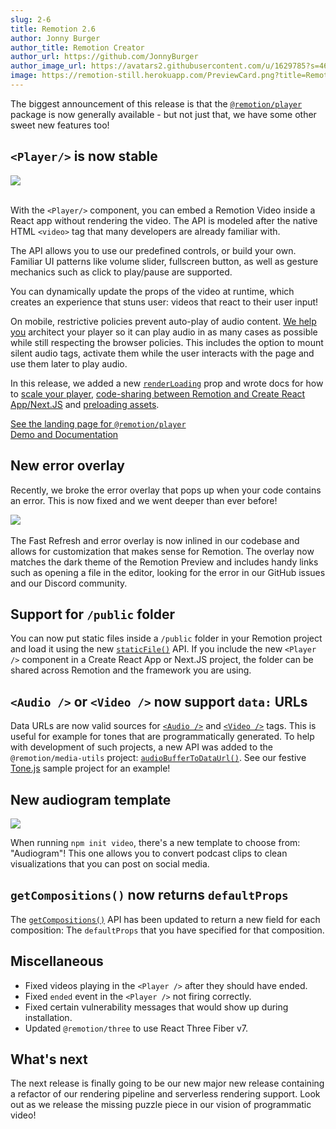 ```yaml
---
slug: 2-6
title: Remotion 2.6
author: Jonny Burger
author_title: Remotion Creator
author_url: https://github.com/JonnyBurger
author_image_url: https://avatars2.githubusercontent.com/u/1629785?s=460&u=12eb94da6070d00fc924761ce06e3a428d01b7e9&v=4
image: https://remotion-still.herokuapp.com/PreviewCard.png?title=Remotion%202.6&description=@remotion/player,%20/public%20folder%20and%20a%20new%20error%20overlay
---
```


The biggest announcement of this release is that the [`@remotion/player`](/player) package is now generally available - but not just that, we have some other sweet new features too!

## `<Player/>` is now stable

<img src="/img/player-demo.jpg" /><br/>
<br/>

With the `<Player/>` component, you can embed a Remotion Video inside a React app without rendering the video. The API is modeled after the native HTML `<video>` tag that many developers are already familiar with.

The API allows you to use our predefined controls, or build your own. Familiar UI patterns like volume slider, fullscreen button, as well as gesture mechanics such as click to play/pause are supported.

You can dynamically update the props of the video at runtime, which creates an experience that stuns user: videos that react to their user input!

On mobile, restrictive policies prevent auto-play of audio content. [We help you](/docs/player/autoplay) architect your player so it can play audio in as many cases as possible while still respecting the browser policies. This includes the option to mount silent audio tags, activate them while the user interacts with the page and use them later to play audio.

In this release, we added a new [`renderLoading`](/docs/player/api#renderloading) prop and wrote docs for how to [scale your player](/docs/player/scaling), [code-sharing between Remotion and Create React App/Next.JS](/docs/player/integration) and [preloading assets](/docs/player/preloading).

[See the landing page for `@remotion/player`](/player)  
[Demo and Documentation](/docs/player)

## New error overlay

Recently, we broke the error overlay that pops up when your code contains an error. This is now fixed and we went deeper than ever before!

<img src="/img/error-overlay.png" />
<br/>
<br/>
The Fast Refresh and error overlay is now inlined in our codebase and allows for customization that makes sense for Remotion. The overlay now matches the dark theme of the Remotion Preview and includes handy links such as opening a file in the editor, looking for the error in our GitHub issues and our Discord community.

## Support for `/public` folder

You can now put static files inside a `/public` folder in your Remotion project and load it using the new [`staticFile()`](/docs/staticfile) API.
If you include the new `<Player />` component in a Create React App or Next.JS project, the folder can be shared across Remotion and the framework you are using.

## `<Audio />` or `<Video />` now support `data:` URLs

Data URLs are now valid sources for [`<Audio />`](/docs/audio) and [`<Video />`](/docs/video) tags. This is useful for example for tones that are programmatically generated. To help with development of such projects, a new API was added to the `@remotion/media-utils` project: [`audioBufferToDataUrl()`](/docs/audio-buffer-to-data-url). See our festive [Tone.js](https://github.com/remotion-dev/tone-js-example) sample project for an example!

## New audiogram template

<img src="/img/audiogram.png" />

When running `npm init video`, there's a new template to choose from: "Audiogram"! This one allows you to convert podcast clips to clean visualizations that you can post on social media.

## `getCompositions()` now returns `defaultProps`

The [`getCompositions()`](/docs/renderer/get-compositions) API has been updated to return a new field for each composition: The `defaultProps` that you have specified for that composition.

## Miscellaneous

- Fixed videos playing in the `<Player />` after they should have ended.
- Fixed `ended` event in the `<Player />` not firing correctly.
- Fixed certain vulnerability messages that would show up during installation.
- Updated `@remotion/three` to use React Three Fiber v7.

## What's next

The next release is finally going to be our new major new release containing a refactor of our rendering pipeline and serverless rendering support. Look out as we release the missing puzzle piece in our vision of programmatic video!
